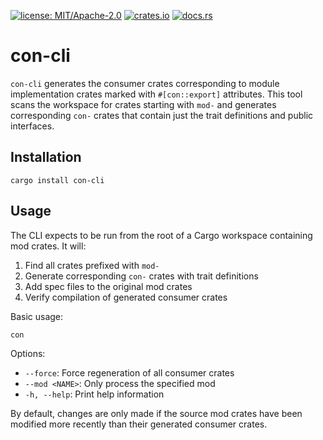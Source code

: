 [![license: MIT/Apache-2.0](https://img.shields.io/badge/license-MIT%2FApache--2.0-blue.svg)](LICENSE-MIT)
[![crates.io](https://img.shields.io/crates/v/con-cli.svg)](https://crates.io/crates/con-cli)
[![docs.rs](https://docs.rs/con-cli/badge.svg)](https://docs.rs/con-cli)

# con-cli

`con-cli` generates the consumer crates corresponding to module implementation crates marked with `#[con::export]` attributes. This tool scans the workspace for crates starting with `mod-` and generates corresponding `con-` crates that contain just the trait definitions and public interfaces.

## Installation

```
cargo install con-cli
```

## Usage

The CLI expects to be run from the root of a Cargo workspace containing mod crates. It will:

1. Find all crates prefixed with `mod-`
2. Generate corresponding `con-` crates with trait definitions
3. Add spec files to the original mod crates
4. Verify compilation of generated consumer crates

Basic usage:

```
con
```

Options:
* `--force`: Force regeneration of all consumer crates
* `--mod <NAME>`: Only process the specified mod
* `-h, --help`: Print help information

By default, changes are only made if the source mod crates have been modified more recently than their generated consumer crates.
